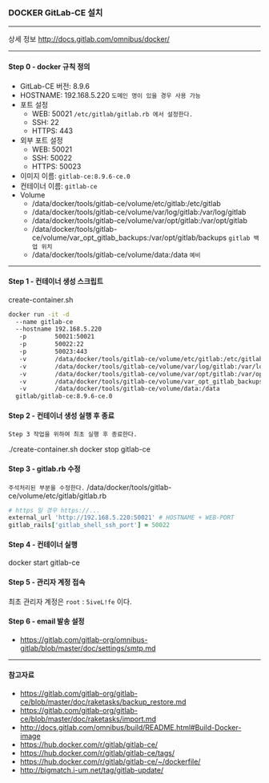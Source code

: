 ### DOCKER GitLab-CE 설치

-----

상세 정보
http://docs.gitlab.com/omnibus/docker/

-----

#### Step 0 - docker 규칙 정의
- GitLab-CE 버전: 8.9.6
- HOSTNAME: 192.168.5.220 `도메인 명이 있을 경우 사용 가능`
- 포트 설정
  - WEB: 50021 `/etc/gitlab/gitlab.rb 에서 설정한다.`
  - SSH: 22
  - HTTPS: 443
- 외부 포트 설정
  - WEB: 50021
  - SSH: 50022
  - HTTPS: 50023
- 이미지 이름: `gitlab-ce:8.9.6-ce.0`
- 컨테이너 이름: `gitlab-ce`
- Volume
  - /data/docker/tools/gitlab-ce/volume/etc/gitlab:/etc/gitlab
  - /data/docker/tools/gitlab-ce/volume/var/log/gitlab:/var/log/gitlab
  - /data/docker/tools/gitlab-ce/volume/var/opt/gitlab:/var/opt/gitlab
  - /data/docker/tools/gitlab-ce/volume/var_opt_gitlab_backups:/var/opt/gitlab/backups `gitlab 백업 위치`
  - /data/docker/tools/gitlab-ce/volume/data:/data `예비`

-----

#### Step 1 - 컨테이너 생성 스크립트

create-container.sh
```bash
docker run -it -d
  --name gitlab-ce
  --hostname 192.168.5.220
   -p        50021:50021
   -p        50022:22
   -p        50023:443
   -v        /data/docker/tools/gitlab-ce/volume/etc/gitlab:/etc/gitlab
   -v        /data/docker/tools/gitlab-ce/volume/var/log/gitlab:/var/log/gitlab
   -v        /data/docker/tools/gitlab-ce/volume/var/opt/gitlab:/var/opt/gitlab
   -v        /data/docker/tools/gitlab-ce/volume/var_opt_gitlab_backups:/var/opt/gitlab/backups
   -v        /data/docker/tools/gitlab-ce/volume/data:/data
  gitlab/gitlab-ce:8.9.6-ce.0
```

#### Step 2 - 컨테이너 생성 실행 후 종료

`Step 3 작업을 위하여 최초 실행 후 종료한다.`

./create-container.sh
docker stop gitlab-ce

#### Step 3 - gitlab.rb 수정

`주석처리된 부분을 수정한다.`
/data/docker/tools/gitlab-ce/volume/etc/gitlab/gitlab.rb
```ruby
# https 일 경우 https://... 
external_url 'http://192.168.5.220:50021' # HOSTNAME + WEB-PORT
gitlab_rails['gitlab_shell_ssh_port'] = 50022 
```

#### Step 4 - 컨테이너 실행

docker start gitlab-ce

#### Step 5 - 관리자 계정 접속

최초 관리자 계정은 `root` : `5iveL!fe` 이다.

#### Step 6 - email 발송 설정

- https://gitlab.com/gitlab-org/omnibus-gitlab/blob/master/doc/settings/smtp.md

-----

#### 참고자료
- https://gitlab.com/gitlab-org/gitlab-ce/blob/master/doc/raketasks/backup_restore.md
- https://gitlab.com/gitlab-org/gitlab-ce/blob/master/doc/raketasks/import.md
- http://docs.gitlab.com/omnibus/build/README.html#Build-Docker-image
- https://hub.docker.com/r/gitlab/gitlab-ce/
- https://hub.docker.com/r/gitlab/gitlab-ce/tags/
- https://hub.docker.com/r/gitlab/gitlab-ce/~/dockerfile/
- http://bigmatch.i-um.net/tag/gitlab-update/
